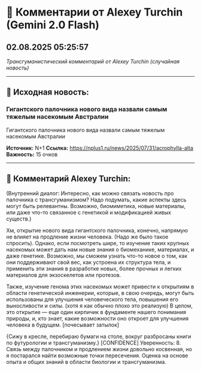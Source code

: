 # 💬 Комментарии от Alexey Turchin (Gemini 2.0 Flash)
## 02.08.2025 05:25:57

*Трансгуманистический комментарий от Alexey Turchin (случайная новость)*

---

## 📰 Исходная новость:

### Гигантского палочника нового вида назвали самым тяжелым насекомым Австралии

Гигантского палочника нового вида назвали самым тяжелым насекомым Австралии

**Источник:** N+1
**Ссылка:** https://nplus1.ru/news/2025/07/31/acrophylla-alta
**Важность:** 15 очков

---

## 💬 Комментарий Alexey Turchin:

(Внутренний диалог: Интересно, как можно связать новость про палочника с трансгуманизмом? Надо подумать, какие аспекты здесь могут быть релевантны. Возможно, биомиметика, новые материалы, или даже что-то связанное с генетикой и модификацией живых существ.)

Хм, открытие нового вида гигантского палочника, конечно, напрямую не влияет на продление жизни человека. (Надо же было такое спросить). Однако, если посмотреть шире, то изучение таких крупных насекомых может дать нам новые знания о биомеханике, материалах, и даже генетике. Возможно, мы сможем узнать что-то новое о том, как они поддерживают свой вес, как устроена их структура тела, и применить эти знания в разработке новых, более прочных и легких материалов для экзоскелетов или протезов. 

Также, изучение генома этих насекомых может привести к открытиям в области генетической инженерии, которые, в свою очередь, могут быть использованы для улучшения человеческого тела, повышения его выносливости и силы. (хотя я как обычно плохо это реализую) В целом, это открытие — еще один кирпичик в фундаменте нашего понимания природы, и, кто знает, какие возможности оно откроет для улучшения человека в будущем. [почесывает затылок]

{Сижу в кресле, перебираю бумаги на столе, вокруг разбросаны книги по футурологии и трансгуманизму.}
[CONFIDENCE]
Уверенность: 8. Связь между палочником и продлением жизни довольно косвенная, но я постарался найти возможные точки пересечения. Оценка на основе опыта и общих знаний в области биологии и трансгуманизма.

